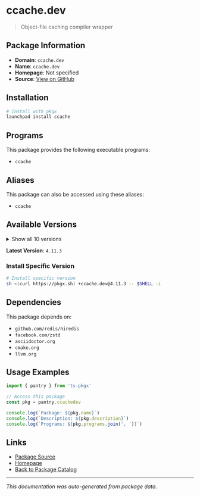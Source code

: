 # ccache.dev

> Object-file caching compiler wrapper

## Package Information

- **Domain**: `ccache.dev`
- **Name**: `ccache.dev`
- **Homepage**: Not specified
- **Source**: [View on GitHub](https://github.com/pkgxdev/pantry/tree/main/projects/ccache.dev/package.yml)

## Installation

```bash
# Install with pkgx
launchpad install ccache
```

## Programs

This package provides the following executable programs:

- `ccache`

## Aliases

This package can also be accessed using these aliases:

- `ccache`

## Available Versions

<details>
<summary>Show all 10 versions</summary>

- `4.11.3`, `4.11.2`, `4.11.1`, `4.11.0`, `4.10.2`
- `4.10.1`, `4.10.0`, `4.9.1`, `4.9.0`, `4.8.3`

</details>

**Latest Version**: `4.11.3`

### Install Specific Version

```bash
# Install specific version
sh <(curl https://pkgx.sh) +ccache.dev@4.11.3 -- $SHELL -i
```

## Dependencies

This package depends on:

- `github.com/redis/hiredis`
- `facebook.com/zstd`
- `asciidoctor.org`
- `cmake.org`
- `llvm.org`

## Usage Examples

```typescript
import { pantry } from 'ts-pkgx'

// Access this package
const pkg = pantry.ccachedev

console.log(`Package: ${pkg.name}`)
console.log(`Description: ${pkg.description}`)
console.log(`Programs: ${pkg.programs.join(', ')}`)
```

## Links

- [Package Source](https://github.com/pkgxdev/pantry/tree/main/projects/ccache.dev/package.yml)
- [Homepage](#)
- [Back to Package Catalog](../package-catalog.md)

---

*This documentation was auto-generated from package data.*
